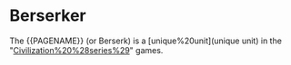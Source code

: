 # Berserker

The {{PAGENAME}} (or Berserk) is a [unique%20unit](unique unit) in the "[Civilization%20%28series%29](Civilization)" games.